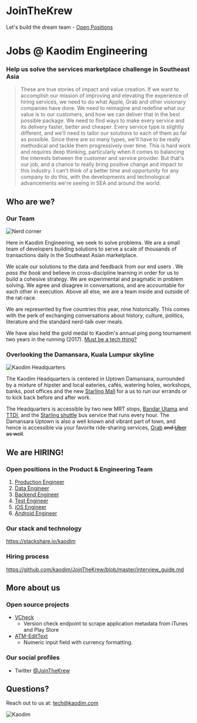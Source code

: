 # JoinTheKrew
Let's build the dream team - [Open Positions](#open-positions-in-the-product--engineering-team)


# Jobs @ Kaodim Engineering

### Help us solve the services marketplace challenge in Southeast Asia


> These are true stories of impact and value creation. If we want to accomplish our mission of improving and elevating the experience of hiring services, we need to do what Apple, Grab and other visionary companies have done. We need to reimagine and redefine what our value is to our customers, and how we can deliver that in the best possible package. We need to find ways to make every service and its delivery faster, better and cheaper. Every service type is slightly different, and we'll need to tailor our solutions to each of them as far as possible. Since there are so many types, we'll have to be really methodical and tackle them progressively over time. This is hard work and requires deep thinking, particularly when it comes to balancing the interests between the customer and service provider. But that's our job, and a chance to really bring positive change and impact to this industry. I can't think of a better time and opportunity for any company to do this, with the developments and technological advancements we're seeing in SEA and around the world. 


## Who are we?


### Our Team

![Nerd corner](https://lh3.googleusercontent.com/xzreoy9KOmeVF7AF8GukdQ3k6Q0nGYQBKkN6_R36KstxSmkWushsTfeGKxd0oX1T1kv-ynHO5quI7YINSVwNUWMua32fIU_aGC985olZi9bPRShOyaq15S8KLf120x-14h9ER3Gbjg=w1280-h960-no)

Here in Kaodim Engineering, we seek to solve problems. We are a small team of developers building solutions to serve a scale of thousands of transactions daily in the Southeast Asian marketplace. 

We scale our solutions to the data and feedback from our end users . We *pass the book* and believe in cross-discipline learning in order for us to build a cohesive strategy. We are experimental and pragmatic in problem solving. We agree and disagree in conversations, and are accountable for each other in execution. Above all else, we are a team inside and outside of the rat-race.

We are represented by five countries this year, nine historically. This comes with the perk of exchanging conversations about history, culture, politics, literature and the standard nerd-talk over meals. 

We have also held the gold medal to Kaodim's annual ping pong tournament two years in the running (2017). [Must be a tech thing?](http://jamesyu.org/2009/01/11/why-table-tennis-is-a-great-hacker-sport/)


### Overlooking the Damansara, Kuala Lumpur skyline

![Kaodim Headquarters](https://i.imgur.com/KjL2bV3.jpg)

The Kaodim Headquarters is centered in Uptown Damansara, surrounded by a mixture of hipster and local eateries, cafés, watering holes, workshops, banks, post offices and the new [Starling Mall](https://www.thestarling.com.my/) for a us to run our errands or to kick back before and after work.

The Headquarters is accessible by two new MRT stops, [Bandar Utama](http://www.mrt.com.my/stations/Bandar_Utama_Station.htm) and [TTDI](http://www.mrt.com.my/stations/Taman_Tun_Dr_Ismail_Station.htm), and the [Starling shuttle](http://www.duptown.com/getting-to/public-transport) bus service that runs every hour. The Damansara Uptown is also a well known and vibrant part of town, and hence is accessible via your favorite ride-sharing services, [Grab](https://www.grab.com/my/) ~~and [Uber](https://www.uber.com/en-MY/cities/kuala-lumpur/) as well~~.


<!--
---
## Why to join a startup?
-->

## We are HIRING! 
### Open positions in the Product & Engineering Team 

1. [Production Engineer](http://careers.kaodim.com/posts/production-engineering)
1. [Data Engineer](http://careers.kaodim.com/posts/data-engineer-regional)
1. [Backend Engineer](http://careers.kaodim.com/posts/back-end-developer)
1. [Test Engineer](http://careers.kaodim.com/posts/quality-assurance-engineer)
1. [iOS Engineer](http://careers.kaodim.com/posts/ios-mobile-application-engineer)
1. [Android Engineer](http://careers.kaodim.com/posts/android-engineer-regional)

<!--
### Our core values
--->

<!--
### Why should you join us? 
### We are agile 
-->

### Our stack and technology
https://stackshare.io/kaodim


### Hiring process
https://github.com/kaodim/JoinTheKrew/blob/master/interview_guide.md

<!--
### Compensation and perks 
-->

## More about us
### Open source projects

* [VCheck](https://github.com/kaodim/store-scrape)
    * Version check endpoint to scrape application metadata from iTunes and Play Store
* [ATM-EditText](https://github.com/kaodim/ATM-EditText)
    * Numeric input field with currency formatting.
    
### Our social profiles
* Twitter [@JoinTheKrew](https://twitter.com/JoinTheKrew)

## Questions?
Reach out to us at: [tech@kaodim.com](mailto:tech@kaodim.com)

![Kaodim](https://d2h27eox9il2f2.cloudfront.net/kaodim-logo-small-red%402x.png)
